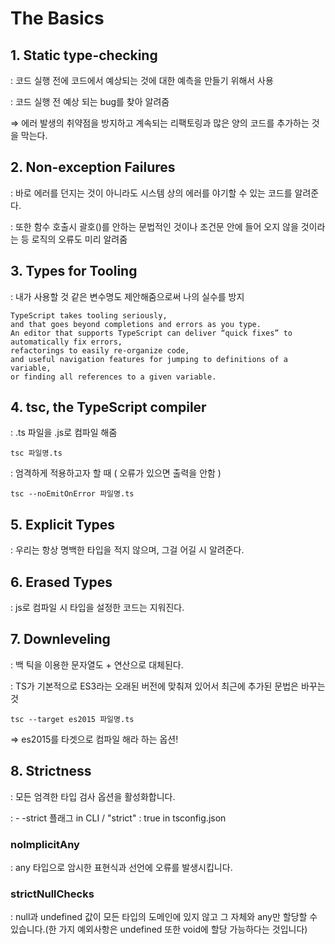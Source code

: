 # The Basics

## 1. Static type-checking

: 코드 실행 전에 코드에서 예상되는 것에 대한 예측을 만들기 위해서 사용

: 코드 실행 전 예상 되는 bug를 찾아 알려줌

⇒ 에러 발생의 취약점을 방지하고 계속되는 리팩토링과 많은 양의 코드를 추가하는 것을 막는다.

## 2. Non-exception Failures

: 바로 에러를 던지는 것이 아니라도 시스템 상의 에러를 야기할 수 있는 코드를 알려준다.

: 또한 함수 호출시 괄호()를 안하는 문법적인 것이나 조건문 안에 들어 오지 않을 것이라는 등 로직의 오류도 미리 알려줌

## 3. Types for Tooling

: 내가 사용할 것 같은 변수명도 제안해줌으로써 나의 실수를 방지

```tsx
TypeScript takes tooling seriously, 
and that goes beyond completions and errors as you type.
An editor that supports TypeScript can deliver “quick fixes” to automatically fix errors, 
refactorings to easily re-organize code, 
and useful navigation features for jumping to definitions of a variable, 
or finding all references to a given variable.
```

## 4. tsc, the TypeScript compiler

: .ts 파일을 .js로 컴파일 해줌

```tsx
tsc 파일명.ts
```

: 엄격하게 적용하고자 할 때 ( 오류가 있으면 출력을 안함 )

```tsx
tsc --noEmitOnError 파일명.ts
```

## 5. Explicit Types

: 우리는 항상 명백한 타입을 적지 않으며, 그걸 어길 시 알려준다.

## 6. Erased Types

: js로 컴파일 시 타입을 설정한 코드는 지워진다.

## 7. Downleveling

: 백 틱을 이용한 문자열도 + 연산으로 대체된다.

: TS가 기본적으로 ES3라는 오래된 버전에 맞춰져 있어서 최근에 추가된 문법은 바꾸는 것

```tsx
tsc --target es2015 파일명.ts
```

⇒ es2015를 타겟으로 컴파일 해라 하는 옵션!

## 8. Strictness

: 모든 엄격한 타입 검사 옵션을 활성화합니다.

: - -strict 플래그 in CLI / "strict" : true in tsconfig.json

### noImplicitAny

: any 타입으로 암시한 표현식과 선언에 오류를 발생시킵니다.

### strictNullChecks

: null과 undefined 값이 모든 타입의 도메인에 있지 않고 그 자체와 any만 할당할 수 있습니다.(한 가지 예외사항은 undefined 또한 void에 할당 가능하다는 것입니다)